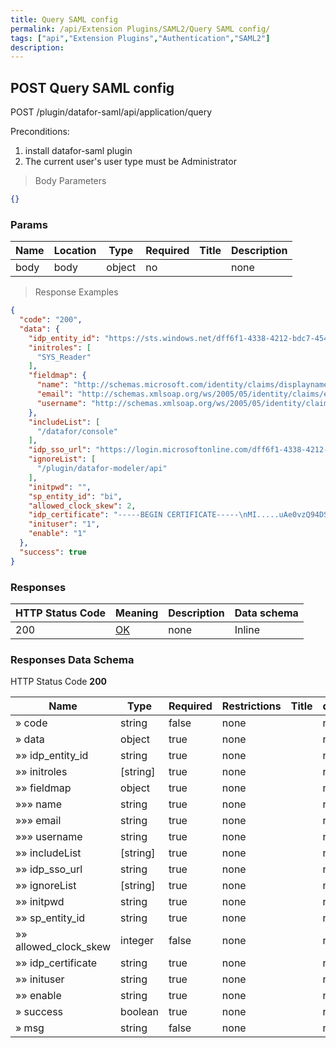 ```yaml
---
title: Query SAML config
permalink: /api/Extension Plugins/SAML2/Query SAML config/
tags: ["api","Extension Plugins","Authentication","SAML2"]
description: 
---
```


## POST Query SAML config

POST /plugin/datafor-saml/api/application/query

Preconditions:
1. install datafor-saml plugin
2. The current user's user type must be Administrator

> Body Parameters

```json
{}
```

### Params

|Name|Location|Type|Required|Title|Description|
|---|---|---|---|---|---|
|body|body|object| no ||none|

> Response Examples

```json
{
  "code": "200",
  "data": {
    "idp_entity_id": "https://sts.windows.net/dff6f1-4338-4212-bdc7-4544f8c9b2f6/",
    "initroles": [
      "SYS_Reader"
    ],
    "fieldmap": {
      "name": "http://schemas.microsoft.com/identity/claims/displayname",
      "email": "http://schemas.xmlsoap.org/ws/2005/05/identity/claims/emailaddress",
      "username": "http://schemas.xmlsoap.org/ws/2005/05/identity/claims/emailaddress"
    },
    "includeList": [
      "/datafor/console"
    ],
    "idp_sso_url": "https://login.microsoftonline.com/dff6f1-4338-4212-bdc7-4544f8c9b2f6/saml2",
    "ignoreList": [
      "/plugin/datafor-modeler/api"
    ],
    "initpwd": "",
    "sp_entity_id": "bi",
    "allowed_clock_skew": 2,
    "idp_certificate": "-----BEGIN CERTIFICATE-----\nMI.....uAe0vzQ94DSLPpp2CoryL/4Tla67zlKsq1EbPTVELngkT6D22q1VQ29ivUEr\nS6OVVx93CK/8CZXnCyii\n-----END CERTIFICATE-----\n",
    "inituser": "1",
    "enable": "1"
  },
  "success": true
}
```

### Responses

|HTTP Status Code |Meaning|Description|Data schema|
|---|---|---|---|
|200|[OK](https://tools.ietf.org/html/rfc7231#section-6.3.1)|none|Inline|

### Responses Data Schema

HTTP Status Code **200**

|Name|Type|Required|Restrictions|Title|description|
|---|---|---|---|---|---|
|» code|string|false|none||none|
|» data|object|true|none||none|
|»» idp_entity_id|string|true|none||none|
|»» initroles|[string]|true|none||none|
|»» fieldmap|object|true|none||none|
|»»» name|string|true|none||none|
|»»» email|string|true|none||none|
|»»» username|string|true|none||none|
|»» includeList|[string]|true|none||none|
|»» idp_sso_url|string|true|none||none|
|»» ignoreList|[string]|true|none||none|
|»» initpwd|string|true|none||none|
|»» sp_entity_id|string|true|none||none|
|»» allowed_clock_skew|integer|false|none||none|
|»» idp_certificate|string|true|none||none|
|»» inituser|string|true|none||none|
|»» enable|string|true|none||none|
|» success|boolean|true|none||none|
|» msg|string|false|none||none|